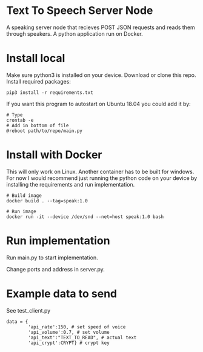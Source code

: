 # Text To Speech Server Node
 A speaking server node that recieves POST JSON requests and reads them through speakers. A python application run on Docker.

# Install local
Make sure python3 is installed on your device. 
Download or clone this repo.
Install required packages:
```
pip3 install -r requirements.txt
```
If you want this program to autostart on Ubuntu 18.04 you could add it by:
```
# Type
crontab -e
# Add in bottom of file
@reboot path/to/repo/main.py
```

# Install with Docker
This will only work on Linux. Another container has to be built for windows.
For now I would recommend just running the python code on your device by installing
the requirements and run implementation.
```
# Build image
docker build . --tag=speak:1.0

# Run image
docker run -it --device /dev/snd --net=host speak:1.0 bash
```

# Run implementation

Run main.py to start implementation.

Change ports and address in server.py.


# Example data to send
See test_client.py
```
data = {
        'api_rate':150, # set speed of voice
        'api_volume':0.7, # set volume
        'api_text':"TEXT_TO_READ", # actual text
        'api_crypt':CRYPT} # crypt key
```
